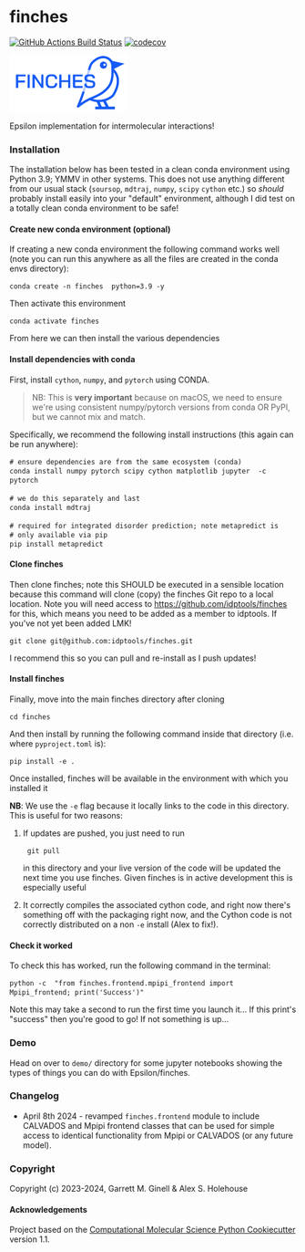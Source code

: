 finches
==============================
[//]: # (Badges)
[![GitHub Actions Build Status](https://github.com/REPLACE_WITH_OWNER_ACCOUNT/finches/workflows/CI/badge.svg)](https://github.com/REPLACE_WITH_OWNER_ACCOUNT/finches/actions?query=workflow%3ACI)
[![codecov](https://codecov.io/gh/REPLACE_WITH_OWNER_ACCOUNT/finches/branch/main/graph/badge.svg)](https://codecov.io/gh/REPLACE_WITH_OWNER_ACCOUNT/finches/branch/main)

![Finches logi](finches_logo_v1.png)


Epsilon implementation for intermolecular interactions!

### Installation

The installation below has been tested in a clean conda environment using Python 3.9; YMMV in other systems. This does not use anything different from our usual stack (`soursop`, `mdtraj`, `numpy`, `scipy` `cython` etc.) so *should* probably install easily into your "default" environment, although I did test on a totally clean conda environment to be safe!

#### Create new conda environment (optional)
If creating a new conda environment the following command works well (note you can run this anywhere as all the files are created in the conda envs directory):

	conda create -n finches  python=3.9 -y
	
Then activate this environment

	conda activate finches
	
From here we can then install the various dependencies 	
	
#### Install dependencies with conda	

First, install `cython`, `numpy`, and `pytorch` using CONDA. 

> NB: This is **very important** because on macOS, we need to ensure we're using consistent numpy/pytorch versions from conda OR PyPI, but we cannot mix and match.

Specifically, we recommend the following install instructions (this again can be run anywhere):

	# ensure dependencies are from the same ecosystem (conda)
	conda install numpy pytorch scipy cython matplotlib jupyter  -c pytorch
	
	# we do this separately and last
	conda install mdtraj
	
	# required for integrated disorder prediction; note metapredict is
	# only available via pip
	pip install metapredict 

#### Clone finches
Then clone finches; note this SHOULD be executed in a sensible location because this command will clone (copy) the finches Git repo to a local location. Note you will need access to https://github.com/idptools/finches for this, which means you need to be added as a member to idptools. If you've not yet been added LMK!

	git clone git@github.com:idptools/finches.git
		
I recommend this so you can pull and re-install as I push updates! 


#### Install finches
Finally, move into the main finches directory after cloning

	cd finches

And then install by running the following command inside that directory (i.e. where `pyproject.toml` is):

	pip install -e .
	
Once installed, finches will be available in the environment with which you installed it

**NB**: We use the `-e` flag because it locally links to the code in this directory. This is useful for two reasons:

1. If updates are pushed, you just need to run

	 	git pull
	 	
	 in this directory and your live version of the code will be updated the next time you use finches. Given finches is in active development this is especially useful
	 
2. It correctly compiles the associated cython code, and right now there's something off with the packaging right now, and the Cython code is not correctly distributed on a non `-e` install (Alex to fix!).

#### Check it worked
To check this has worked, run the following command in the terminal:

	python -c  "from finches.frontend.mpipi_frontend import Mpipi_frontend; print('Success')"
	
Note this may take a second to run the first time you launch it... If this print's "success" then you're good to go! If not something is up...


### Demo
Head on over to `demo/` directory for some jupyter notebooks showing the types of things you can do with Epsilon/finches.

### Changelog

* April 8th 2024 - revamped `finches.frontend` module to include CALVADOS and Mpipi frontend classes that can be used for simple access to identical functionality from Mpipi or CALVADOS (or any future model). 

### Copyright

Copyright (c) 2023-2024, Garrett M. Ginell & Alex S. Holehouse

#### Acknowledgements
 
Project based on the 
[Computational Molecular Science Python Cookiecutter](https://github.com/molssi/cookiecutter-cms) version 1.1.
